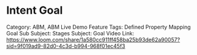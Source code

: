 # Intent Goal

Category: ABM, ABM Live Demo
Feature Tags: Defined Property Mapping Goal
Sub Subject: Stages
Subject: Goal
Video Link: https://www.loom.com/share/1a580cc911ff458ba25b93de62a90057?sid=9f019ad9-82d0-4c3d-b994-968f01ec45f3
